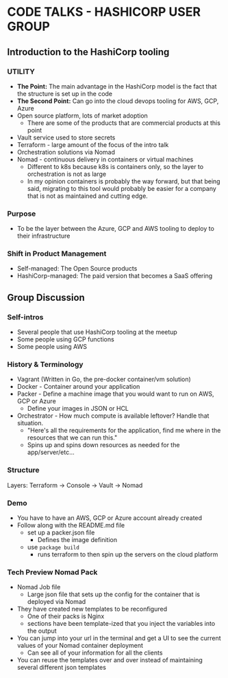 # CODE TALKS - HASHICORP USER GROUP

## Introduction to the HashiCorp tooling

### UTILITY

- **The Point:** The main advantage in the HashiCorp model is the fact that the structure is set up in the code
- **The Second Point:** Can go into the cloud devops tooling for AWS, GCP, Azure
- Open source platform, lots of market adoption
  - There are some of the products that are commercial products at this point
- Vault service used to store secrets
- Terraform - large amount of the focus of the intro talk
- Orchestration solutions via Nomad
- Nomad - continuous delivery in containers or virtual machines
  - Different to k8s because k8s is containers only, so the layer to orchestration is not as large
  - In my opinion containers is probably the way forward, but that being said, migrating to this tool would probably be easier for a company that is not as maintained and cutting edge.

### Purpose

- To be the layer between the Azure, GCP and AWS tooling to deploy to their infrastructure

### Shift in Product Management

- Self-managed: The Open Source products
- HashiCorp-managed: The paid version that becomes a SaaS offering

## Group Discussion

### Self-intros

- Several people that use HashiCorp tooling at the meetup
- Some people using GCP functions
- Some people using AWS

### History & Terminology

- Vagrant (Written in Go, the pre-docker container/vm solution)
- Docker - Container around your application
- Packer - Define a machine image that you would want to run on AWS, GCP or Azure
  - Define your images in JSON or HCL
- Orchestrator - How much compute is available leftover? Handle that situation.
  - "Here's all the requirements for the application, find me where in the resources that we can run this."
  - Spins up and spins down resources as needed for the app/server/etc...

### Structure

Layers: Terraform -> Console -> Vault -> Nomad

### Demo

- You have to have an AWS, GCP or Azure account already created
- Follow along with the README.md file
  - set up a packer.json file
    - Defines the image definition
  - use `package build`
    - runs terraform to then spin up the servers on the cloud platform

### Tech Preview Nomad Pack

- Nomad Job file
  - Large json file that sets up the config for the container that is deployed via Nomad
- They have created new templates to be reconfigured
  - One of their packs is Nginx
  - sections have been template-ized that you inject the variables into the output
- You can jump into your url in the terminal and get a UI to see the current values of your Nomad container deployment
  - Can see all of your information for all the clients
- You can reuse the templates over and over instead of maintaining several different json templates
